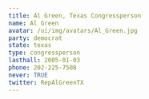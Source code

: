 ```yaml
---
title: Al Green, Texas Congressperson
name: Al Green
avatar: /ui/img/avatars/Al_Green.jpg
party: democrat
state: texas
type: congressperson
lasthall: 2005-01-03
phone: 202-225-7508
never: TRUE
twitter: RepAlGreenTX
---
```

